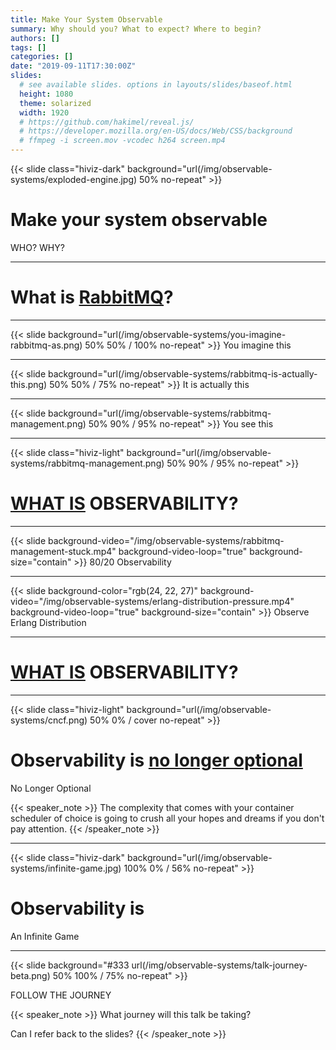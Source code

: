```yaml
---
title: Make Your System Observable
summary: Why should you? What to expect? Where to begin?
authors: []
tags: []
categories: []
date: "2019-09-11T17:30:00Z"
slides:
  # see available slides. options in layouts/slides/baseof.html
  height: 1080
  theme: solarized
  width: 1920
  # https://github.com/hakimel/reveal.js/
  # https://developer.mozilla.org/en-US/docs/Web/CSS/background
  # ffmpeg -i screen.mov -vcodec h264 screen.mp4
---
```


{{< slide class="hiviz-dark" background="url(/img/observable-systems/exploded-engine.jpg) 50% no-repeat" >}}

# Make your system observable
<span class="menu-title">WHO? WHY?</span>

---

# What is [RabbitMQ](#)?

---

{{< slide background="url(/img/observable-systems/you-imagine-rabbitmq-as.png) 50% 50% / 100% no-repeat" >}}
<span class="menu-title">You imagine this</span>

---

{{< slide background="url(/img/observable-systems/rabbitmq-is-actually-this.png) 50% 50% / 75% no-repeat" >}}
<span class="menu-title">It is actually this</span>

---

{{< slide background="url(/img/observable-systems/rabbitmq-management.png) 50% 90% / 95% no-repeat" >}}
<span class="menu-title">You see this</span>

---

{{< slide class="hiviz-light" background="url(/img/observable-systems/rabbitmq-management.png) 50% 90% / 95% no-repeat" >}}

# [WHAT IS](#) OBSERVABILITY?

---

{{< slide background-video="/img/observable-systems/rabbitmq-management-stuck.mp4" background-video-loop="true" background-size="contain" >}}
<span class="menu-title">80/20 Observability</span>

---

{{< slide background-color="rgb(24, 22, 27)" background-video="/img/observable-systems/erlang-distribution-pressure.mp4" background-video-loop="true" background-size="contain" >}}
<span class="menu-title">Observe Erlang Distribution</span>

---

# [WHAT IS](#) OBSERVABILITY?

---

{{< slide class="hiviz-light" background="url(/img/observable-systems/cncf.png) 50% 0% / cover no-repeat" >}}

# Observability is [no longer optional](#)
<span class="menu-title">No Longer Optional</span>

{{< speaker_note >}}
The complexity that comes with your container scheduler of choice is going to crush all your hopes and dreams if you don't pay attention.
{{< /speaker_note >}}

---

{{< slide class="hiviz-dark" background="url(/img/observable-systems/infinite-game.jpg) 100% 0% / 56% no-repeat" >}}

# Observability is
<span class="menu-title">An Infinite Game</span>

---

{{< slide background="#333 url(/img/observable-systems/talk-journey-beta.png) 50% 100% / 75% no-repeat" >}}

<span class="menu-title">FOLLOW THE JOURNEY</span>

{{< speaker_note >}}
What journey will this talk be taking?

Can I refer back to the slides?
{{< /speaker_note >}}
